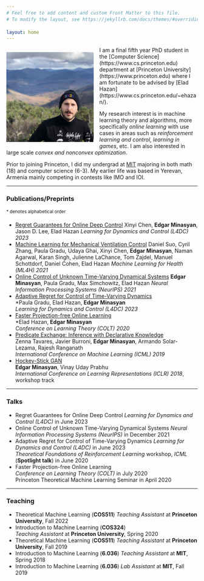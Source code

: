 ```yaml
---
# Feel free to add content and custom Front Matter to this file.
# To modify the layout, see https://jekyllrb.com/docs/themes/#overriding-theme-defaults

layout: home
---
```

<p style="float: left; padding-right: 15px"><img src="https://raw.githubusercontent.com/minasyan/minasyan.github.io/master/informal_headshot.jpg" alt="headshot" width="230" /></p>
I am a final fifth year PhD student in the [Computer Science](https://www.cs.princeton.edu) department at [Princeton University](https://www.princeton.edu) where I am fortunate to be advised by [Elad Hazan](https://www.cs.princeton.edu/~ehazan/). 

My research interest is in machine learning theory and algorithms, more specifically *online learning* with use cases in areas such as *reinforcement learning and control*, *learning in games*, etc. I am also interested in large scale *convex and nonconvex optimization*.

Prior to joining Princeton, I did my undergrad at [MIT](https://www.mit.edu) majoring in both math (18) and computer science (6-3). My earlier life was based in Yerevan, Armenia mainly competing in contests like IMO and IOI.

---------------------------------

### **Publications/Preprints**

<sup> \* denotes alphabetical order </sup>

- [Regret Guarantees for Online Deep Control](https://proceedings.mlr.press/v211/chen23b/chen23b.pdf)
Xinyi Chen, **Edgar Minasyan**, Jason D. Lee, Elad Hazan
*Learning for Dynamics and Control (L4DC) 2023*
- [Machine Learning for Mechanical Ventilation Control](https://arxiv.org/pdf/2102.06779.pdf)
Daniel Suo, Cyril Zhang, Paula Gradu, Udaya Ghai, Xinyi Chen, **Edgar Minasyan**, Naman Agarwal, Karan Singh, Julienne LaChance, Tom Zajdel, Manuel Schottdorf, Daniel Cohen, Elad Hazan
*Machine Learning for Health (ML4H) 2021*
- [Online Control of Unknown Time-Varying Dynamical Systems](https://proceedings.neurips.cc/paper_files/paper/2021/file/856b503e276cc491e7e6e0ac1b9f4b17-Paper.pdf)
**Edgar Minasyan**, Paula Gradu, Max Simchowitz, Elad Hazan
*Neural Information Processing Systems (NeurIPS) 2021*
- [Adaptive Regret for Control of Time-Varying Dynamics](https://proceedings.mlr.press/v211/gradu23a/gradu23a.pdf)  
\*Paula Gradu, Elad Hazan, **Edgar Minasyan**  
*Learning for Dynamics and Control (L4DC) 2023*
- [Faster Projection-free Online Learning](http://proceedings.mlr.press/v125/hazan20a/hazan20a.pdf)  
\*Elad Hazan, **Edgar Minasyan**  
*Conference on Learning Theory (COLT) 2020*
- [Predicate Exchange: Inference with Declarative Knowledge](http://proceedings.mlr.press/v97/tavares19a/tavares19a.pdf)  
Zenna Tavares, Javier Burroni, **Edgar Minasyan**, Armando Solar-Lezama, Rajesh Ranganath  
*International Conference on Machine Learning (ICML) 2019*
- [Hockey-Stick GAN](https://openreview.net/pdf?id=HJOt7P1wz)  
**Edgar Minasyan**, Vinay Uday Prabhu  
*International Conference on Learning Representations (ICLR) 2018*, workshop track

---------------------------------

### **Talks**

- Regret Guarantees for Online Deep Control
	*Learning for Dynamics and Control (L4DC)* in June 2023
- Online Control of Unknown Time-Varying Dynamical Systems
	*Neural Information Processing Systems (NeurIPS)* in December 2021
- Adaptive Regret for Control of Time-Varying Dynamics 
	*Learning for Dynamics and Control (L4DC)* in June 2023  
	*Theoretical Foundations of Reinforcement Learning* workshop, *ICML* (**Spotlight talk**) in June 2020
- Faster Projection-free Online Learning  
	*Conference on Learning Theory (COLT)* in July 2020  
	Princeton Theoretical Machine Learning Seminar in April 2020

----------------------------------

### **Teaching**

- Theoretical Machine Learning (**COS511**)
*Teaching Assistant* at **Princeton University**, Fall 2022
- Introduction to Machine Learning (**COS324**)  
*Teaching Assistant* at **Princeton University**, Spring 2020 
- Theoretical Machine Learning (**COS511**)
*Teaching Assistant* at **Princeton University**, Fall 2019
- Introduction to Machine Learning (**6.036**)
*Teaching Assistant* at **MIT**, Spring 2018
- Introduction to Machine Learning (**6.036**)
*Lab Assistant* at **MIT**, Fall 2019
